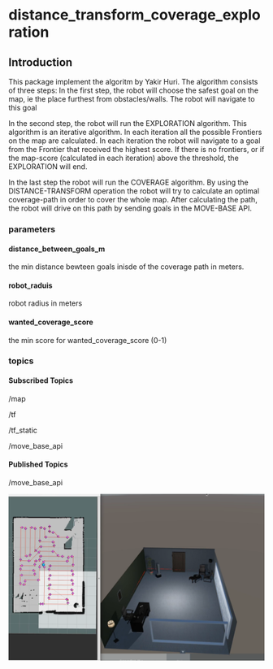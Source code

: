 # distance_transform_coverage_exploration
## Introduction
This package implement the algoritm by Yakir Huri.
The algorithm consists of three steps:
In the first step, the robot will choose the safest goal on the map, ie the place furthest from obstacles/walls. The robot will navigate to this goal

In the second step, the robot will run the EXPLORATION algorithm.
This algorithm is an iterative algorithm. In each iteration all the possible Frontiers on the map are calculated.
In each iteration the robot will navigate to a goal from the Frontier that received the highest score.
If there is no frontiers, or if the map-score (calculated in each iteration) above the threshold, the EXPLORATION will end.

In the last step the robot will run the COVERAGE algorithm.
By using the DISTANCE-TRANSFORM operation the robot will try to calculate an optimal coverage-path in order to cover the whole map.
After calculating the path, the robot will drive on this path by sending goals in the MOVE-BASE API.



### parameters
#### distance_between_goals_m
the min distance bewteen goals inisde of the coverage path in meters.
#### robot_raduis
robot radius in meters
#### wanted_coverage_score
the min score for wanted_coverage_score (0-1)

### topics
#### Subscribed Topics

/map

/tf

/tf_static

/move_base_api

#### Published Topics

/move_base_api

![Alt text](distance_transform_coverage_exploration.png?raw=true "Title")
